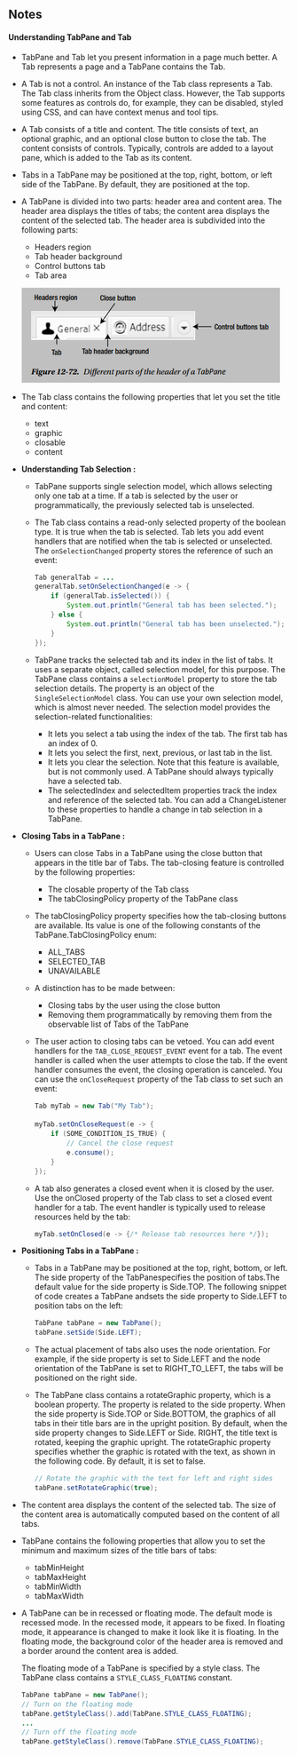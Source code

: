 ## Notes

#### Understanding TabPane and Tab

* TabPane and Tab let you present information in a page much better. A Tab represents a page and a TabPane contains the Tab.

* A Tab is not a control. An instance of the Tab class represents a Tab. The Tab class inherits from the Object class. However, the Tab supports some features as controls do, for example, they can be disabled, styled using CSS, and can have context menus and tool tips.

* A Tab consists of a title and content. The title consists of text, an optional graphic, and an optional close button to close the tab. The content consists of controls. Typically, controls are added to a layout pane, which is added to the Tab as its content.

* Tabs in a TabPane may be positioned at the top, right, bottom, or left side of the TabPane. By default, they are positioned at the top.

* A TabPane is divided into two parts: header area and content area. The header area displays the titles of tabs; the content area displays the content of the selected tab. The header area is subdivided into the following parts:
    * Headers region
    * Tab header background
    * Control buttons tab
    * Tab area

    ![parstOfTabPan.PNG](/images/parstOfTabPan.PNG)

* The Tab class contains the following properties that let you set the title and content:
    * text
    * graphic
    * closable
    * content

* __Understanding Tab Selection :__
    * TabPane supports single selection model, which allows selecting only one tab at a time. If a tab is selected by the user or programmatically, the previously selected tab is unselected.

    * The Tab class contains a read-only selected property of the boolean type. It is true when the tab is selected. Tab lets you add event handlers that are notified when the tab is selected or unselected. The ```onSelectionChanged``` property stores the reference of such an event:
        ```java
        Tab generalTab = ...
        generalTab.setOnSelectionChanged(e -> {
            if (generalTab.isSelected()) {
                System.out.println("General tab has been selected.");
            } else {
                System.out.println("General tab has been unselected.");
            }
        });
        ```

    * TabPane tracks the selected tab and its index in the list of tabs. It uses a separate object, called selection model, for this purpose. The TabPane class contains a ```selectionModel``` property to store the tab selection details. The property is an object of the ```SingleSelectionModel``` class. You can use your own selection model, which is almost never needed. The selection model provides the selection-related functionalities:

        * It lets you select a tab using the index of the tab. The first tab has an index of 0.
        * It lets you select the first, next, previous, or last tab in the list.
        * It lets you clear the selection. Note that this feature is available, but is not commonly used. A TabPane should always typically have a selected tab.
        * The selectedIndex and selectedItem properties track the index and reference of the selected tab. You can add a ChangeListener to these properties to handle a change in tab selection in a TabPane.

* __Closing Tabs in a TabPane :__

    * Users can close Tabs in a TabPane using the close button that appears in the title bar of Tabs. The tab-closing feature is controlled by the following properties:
        * The closable property of the Tab class
        * The tabClosingPolicy property of the TabPane class

    * The tabClosingPolicy property specifies how the tab-closing buttons are available. Its value is one of the following constants of the TabPane.TabClosingPolicy enum:
        * ALL_TABS
        * SELECTED_TAB
        * UNAVAILABLE

    * A distinction has to be made between:
        * Closing tabs by the user using the close button
        * Removing them programmatically by removing them from the observable list of Tabs of the TabPane

    * The user action to closing tabs can be vetoed. You can add event handlers for the ```TAB_CLOSE_REQUEST_EVENT``` event for a tab. The event handler is called when the user attempts to close the tab. If the event handler consumes the event, the closing operation is canceled. You can use the ```onCloseRequest``` property of the Tab class to set such an event:
        ```java
        Tab myTab = new Tab("My Tab");

        myTab.setOnCloseRequest(e -> {
            if (SOME_CONDITION_IS_TRUE) {
                // Cancel the close request
                e.consume();
            }
        });
        ```

    * A tab also generates a closed event when it is closed by the user. Use the onClosed property of the Tab class to set a closed event handler for a tab. The event handler is typically used to release resources held by the tab:
        ```java
        myTab.setOnClosed(e -> {/* Release tab resources here */});
        ```

* __Positioning Tabs in a TabPane :__
    * Tabs in a TabPane may be positioned at the top, right, bottom, or left. The side property of the TabPanespecifies the position of tabs.The default value for the side property is Side.TOP. The following snippet of code creates a TabPane andsets the side property to Side.LEFT to position tabs on the left:
        ```java
        TabPane tabPane = new TabPane();
        tabPane.setSide(Side.LEFT);
        ```

    * The actual placement of tabs also uses the node orientation. For example, if the side property is set to Side.LEFT and the node orientation of the TabPane is set to RIGHT_TO_LEFT, the tabs will be positioned on the right side.

    * The TabPane class contains a rotateGraphic property, which is a boolean property. The property is related to the side property. When the side property is Side.TOP or Side.BOTTOM, the graphics of all tabs in their title bars are in the upright position. By default, when the side property changes to Side.LEFT or Side. RIGHT, the title text is rotated, keeping the graphic upright. The rotateGraphic property specifies whether the graphic is rotated with the text, as shown in the following code. By default, it is set to false.
        ```java
        // Rotate the graphic with the text for left and right sides
        tabPane.setRotateGraphic(true);
        ```

* The content area displays the content of the selected tab. The size of the content area is automatically computed based on the content of all tabs.

* TabPane contains the following properties that allow you to set the minimum and maximum sizes of the title bars of tabs:
    * tabMinHeight
    * tabMaxHeight
    * tabMinWidth
    * tabMaxWidth


* A TabPane can be in recessed or floating mode. The default mode is recessed mode. In the recessed mode, it appears to be fixed. In floating mode, it appearance is changed to make it look like it is floating. In the floating mode, the background color of the header area is removed and a border around the content area is added.

    The floating mode of a TabPane is specified by a style class. The TabPane class contains a ```STYLE_CLASS_FLOATING``` constant.

    ```java
    TabPane tabPane = new TabPane();
    // Turn on the floating mode
    tabPane.getStyleClass().add(TabPane.STYLE_CLASS_FLOATING);
    ...
    // Turn off the floating mode
    tabPane.getStyleClass().remove(TabPane.STYLE_CLASS_FLOATING);
    ```
